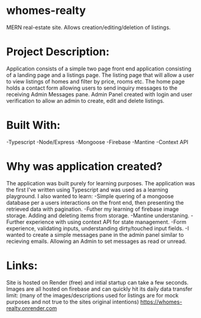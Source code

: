 # whomes-realty
MERN real-estate site. Allows creation/editing/deletion of listings.

# Project Description:
Application consists of a simple two page front end application consisting of a landing page and a listings page. The listing page that will allow a user to view listings of homes and filter by price, rooms etc. The home page holds a contact form allowing users to send inquiry messages to the receiving Admin Messages pane.  Admin Panel created with login and user verification to allow an admin to create, edit and delete listings. 

# Built With:
-Typescript
-Node/Express
-Mongoose
-Firebase
-Mantine
-Context API

# Why was application created?
The application was built purely for learning purposes. The application was the first I've written using Typescript and was used as a learning playground.
I also wanted to learn:
-Simple quering of a mongoose database per a users interactions on the front end, then presenting the retrieved data with pagination.
-Futher my learning of firebase image storage. Adding and deleting items from storage.
-Mantine understaning.
-Further experience with using context API for state management. 
-Form experience, validating inputs, understanding dirty/touched input fields.
-I wanted to create a simple messages pane in the admin panel similar to recieving emails. Allowing an Admin to set messages as read or unread.

# Links:
Site is hosted on Render (free) and intial startup can take a few seconds. Images are all hosted on firebase and can quickly hit
its daily data transfer limit:
(many of the images/descriptions used for listings are for mock purposes and not true to the sites original intentions) 
https://whomes-realty.onrender.com
